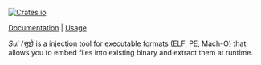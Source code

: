 [![Crates.io](https://img.shields.io/crates/v/libsui.svg)](https://crates.io/crates/libsui)

[Documentation](https://docs.rs/libsui) | [Usage](cli.rs)

_Sui (सुई)_ is a injection tool for executable formats (ELF, PE, Mach-O) that
 allows you to embed files into existing binary and extract them at runtime.


